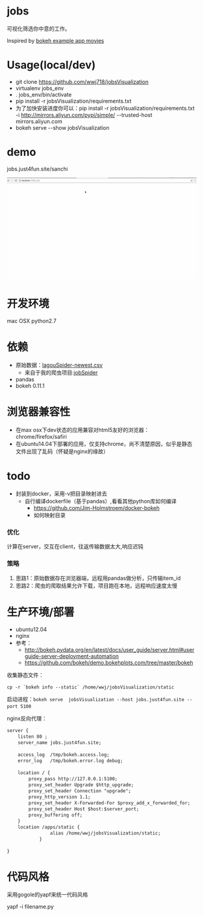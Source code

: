 # jobs
可视化筛选你中意的工作。

Inspired by [bokeh example app movies](https://github.com/bokeh/bokeh/tree/0.11.1/examples/app/movies)

# Usage(local/dev)
*  git clone  https://github.com/wwj718/jobsVisualization
*  virtualenv jobs_env
*  . jobs_env/bin/activate
*  pip install -r  jobsVisualization/requirements.txt
  *  为了加快安装进度你可以：pip install -r jobsVisualization/requirements.txt -i http://mirrors.aliyun.com/pypi/simple/ --trusted-host mirrors.aliyun.com 
*  bokeh serve --show  jobsVisualization


# demo
jobs.just4fun.site/sanchi

![demo](./jobs.gif)

# 开发环境
mac OSX python2.7

# 依赖
*  原始数据：[lagouSpider-newest.csv](https://github.com/wwj718/jobSpider/blob/master/lagouSpider-newest.csv)
    *  来自于我的爬虫项目:[jobSpider](https://github.com/wwj718/jobSpider)
*  pandas
*  bokeh 0.11.1


# 浏览器兼容性
*  在max osx下dev状态的应用兼容对html5友好的浏览器：chrome/firefox/safiri
*  在ubuntu14.04下部署的应用，仅支持chrome，尚不清楚原因，似乎是静态文件出现了乱码（怀疑是nginx的缘故） 

# todo
*  封装到docker，采用-v把目录映射进去
    *  自行编译dockerfile（基于pandas）,看看其他python库如何编译
	    *  https://github.com/Jim-Holmstroem/docker-bokeh
	    *  如何映射目录


### 优化
计算在server，交互在client，往返传输数据太大,响应迟钝

### 策略
1.  思路1：原始数据存在浏览器端，远程用pandas做分析，只传输item_id
2.  思路2：爬虫的爬取结果允许下载，项目跑在本地，远程响应速度太慢



# 生产环境/部署
*  ubuntu12.04
*  nginx
*  参考：
    *  http://bokeh.pydata.org/en/latest/docs/user_guide/server.html#userguide-server-deployment-automation
    *  https://github.com/bokeh/demo.bokehplots.com/tree/master/bokeh

收集静态文件：

```
cp -r `bokeh info --static` /home/wwj/jobsVisualization/static
```


启动进程：`bokeh serve  jobsVisualization --host jobs.just4fun.site --port 5100`

nginx反向代理：

```nginx
server {
    listen 80 ;
    server_name jobs.just4fun.site;

    access_log  /tmp/bokeh.access.log;
    error_log   /tmp/bokeh.error.log debug;

    location / {
        proxy_pass http://127.0.0.1:5100;
        proxy_set_header Upgrade $http_upgrade;
        proxy_set_header Connection "upgrade";
        proxy_http_version 1.1;
        proxy_set_header X-Forwarded-For $proxy_add_x_forwarded_for;
        proxy_set_header Host $host:$server_port;
        proxy_buffering off;
    }
    location /apps/static {
                alias /home/wwj/jobsVisualization/static;
            }

}
```




# 代码风格
采用gogole的yapf来统一代码风格

yapf -i filename.py
